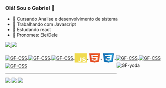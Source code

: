 ### Olá! Sou o Gabriel 👋

- 🔭 Cursando Analise e desenvolvimento de sistema
- 🌱 Trabalhando com Javascript
- 👯 Estudando react
- 🤔 Pronomes: Ele/Dele

<div>
  <a href="https://github.com/Gabriel-Florenino">
  <img height="130em" src="https://github-readme-stats.vercel.app/api?username=Gabriel-Florenino&show_icons=true&theme=dark&include_all_commits=true&count_private=true"/>
  <img height="130em" src="https://github-readme-stats.vercel.app/api/top-langs/?username=Gabriel-Florenino&layout=compact&langs_count=16&theme=dark"/>
</div>
<div style="display: inline_block"><br>
  <img align="center" alt="GF-CSS" height="30" width="40" src=" https://cdn.jsdelivr.net/gh/devicons/devicon/icons/jquery/jquery-plain-wordmark.svg">   
  <img align="center" alt="GF-CSS" height="30" width="40" src="https://cdn.jsdelivr.net/gh/devicons/devicon/icons/react/react-original-wordmark.svg">   
  <img align="center" alt="GF-CSS" height="30" width="40" src="https://cdn.jsdelivr.net/gh/devicons/devicon/icons/canva/canva-original.svg">   
  <img align="center" alt="GF-Js" height="30" width="40" src="https://raw.githubusercontent.com/devicons/devicon/master/icons/javascript/javascript-plain.svg">
  <img align="center" alt="GF-HTML" height="30" width="40" src="https://raw.githubusercontent.com/devicons/devicon/master/icons/html5/html5-original.svg">
  <img align="center" alt="GF-CSS" height="30" width="40" src="https://raw.githubusercontent.com/devicons/devicon/master/icons/css3/css3-original.svg">
  <img align="center" alt="GF-CSS" height="30" width="40" src="https://cdn.jsdelivr.net/gh/devicons/devicon/icons/git/git-original.svg">
  <img align="center" alt="GF-CSS" height="30" width="40" src="https://cdn.jsdelivr.net/gh/devicons/devicon/icons/mysql/mysql-original.svg">
  <img align="center" alt="GF-CSS" height="30" width="40" src="https://cdn.jsdelivr.net/gh/devicons/devicon/icons/vscode/vscode-original.svg">       
  <img align="right" alt="GF-yoda" height="150" width="150"        src="https://media.discordapp.net/attachments/1008571229495623740/1078316761130217582/gabrielzinhooooooooo_boy_at_the_computer_cartoon_concentrated_247e4669-e839-4fcd-87c6-b8c1dc9b537e.png?width=431&height=431">
</div>

 --------------------------------------------------------------------------------------------------------
  
  <div> 
 
  <a href="https://www.instagram.com/ninemzinho/" target="_blank"><img src="https://img.shields.io/badge/-Instagram-%23E4405F?style=for-the-badge&logo=instagram&logoColor=white" target="_blank"></a>
  <a href = "mailto:gabriel.g.c.florentino@gmail.com"><img src="https://img.shields.io/badge/-Gmail-%23333?style=for-the-badge&logo=gmail&logoColor=white" target="_blank"></a>
  <a href="https://www.linkedin.com/in/gabriel-florentino/" target="_blank"><img src="https://img.shields.io/badge/-LinkedIn-%230077B5?style=for-the-badge&logo=linkedin&logoColor=white" target="_blank"></a> 

</div>
